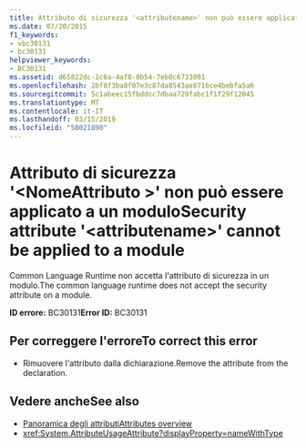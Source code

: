 ```yaml
---
title: Attributo di sicurezza '<attributename>' non può essere applicato a un modulo
ms.date: 07/20/2015
f1_keywords:
- vbc30131
- bc30131
helpviewer_keywords:
- BC30131
ms.assetid: d65822dc-1c6a-4af8-8b54-7eb0c6733091
ms.openlocfilehash: 2bf8f3ba8f07e3c87da8543ae8716ce4bebfa5a6
ms.sourcegitcommit: 5c1abeec15fbddcc7dbaa729fabc1f1f29f12045
ms.translationtype: MT
ms.contentlocale: it-IT
ms.lasthandoff: 03/15/2019
ms.locfileid: "58021890"
---
```

# <a name="security-attribute-attributename-cannot-be-applied-to-a-module"></a><span data-ttu-id="e139b-102">Attributo di sicurezza '\<NomeAttributo >' non può essere applicato a un modulo</span><span class="sxs-lookup"><span data-stu-id="e139b-102">Security attribute '\<attributename>' cannot be applied to a module</span></span>
<span data-ttu-id="e139b-103">Common Language Runtime non accetta l'attributo di sicurezza in un modulo.</span><span class="sxs-lookup"><span data-stu-id="e139b-103">The common language runtime does not accept the security attribute on a module.</span></span>

<span data-ttu-id="e139b-104">**ID errore:** BC30131</span><span class="sxs-lookup"><span data-stu-id="e139b-104">**Error ID:** BC30131</span></span>

## <a name="to-correct-this-error"></a><span data-ttu-id="e139b-105">Per correggere l'errore</span><span class="sxs-lookup"><span data-stu-id="e139b-105">To correct this error</span></span>

- <span data-ttu-id="e139b-106">Rimuovere l'attributo dalla dichiarazione.</span><span class="sxs-lookup"><span data-stu-id="e139b-106">Remove the attribute from the declaration.</span></span>

## <a name="see-also"></a><span data-ttu-id="e139b-107">Vedere anche</span><span class="sxs-lookup"><span data-stu-id="e139b-107">See also</span></span>

- [<span data-ttu-id="e139b-108">Panoramica degli attributi</span><span class="sxs-lookup"><span data-stu-id="e139b-108">Attributes overview</span></span>](~/docs/visual-basic/programming-guide/concepts/attributes/index.md)
- <xref:System.AttributeUsageAttribute?displayProperty=nameWithType>
